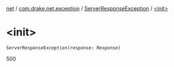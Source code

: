 [net](../../index.md) / [com.drake.net.exception](../index.md) / [ServerResponseException](index.md) / [&lt;init&gt;](./-init-.md)

# &lt;init&gt;

`ServerResponseException(response: Response)`

500

